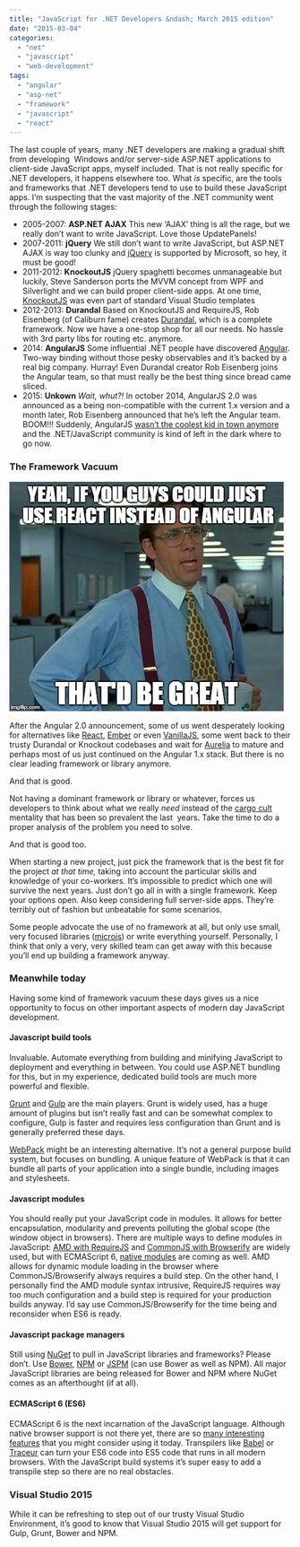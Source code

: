 ```yaml
---
title: "JavaScript for .NET Developers &ndash; March 2015 edition"
date: "2015-03-04"
categories: 
  - "net"
  - "javascript"
  - "web-development"
tags: 
  - "angular"
  - "asp-net"
  - "framework"
  - "javascript"
  - "react"
---
```


The last couple of years, many .NET developers are making a gradual shift from developing  Windows and/or server-side ASP.NET applications to client-side JavaScript apps, myself included. That is not really specific for .NET developers, it happens elsewhere too. What _is_ specific, are the tools and frameworks that .NET developers tend to use to build these JavaScript apps. I’m suspecting that the vast majority of the .NET community went through the following stages:

- 2005-2007: **ASP.NET AJAX** This new ‘AJAX’ thing is all the rage, but we really don’t want to write JavaScript. Love those UpdatePanels!
- 2007-2011: **jQuery** We still don’t want to write JavaScript, but ASP.NET AJAX is way too clunky and [jQuery](http://jquery.com) is supported by Microsoft, so hey, it must be good!
- 2011-2012: **KnockoutJS** jQuery spaghetti becomes unmanageable but luckily, Steve Sanderson ports the MVVM concept from WPF and Silverlight and we can build proper client-side apps. At one time, [KnockoutJS](http://knockoutjs.com/) was even part of standard Visual Studio templates
- 2012-2013: **Durandal** Based on KnockoutJS and RequireJS, Rob Eisenberg (of Caliburn fame) creates [Durandal](http://durandaljs.com/), which is a complete framework. Now we have a one-stop shop for all our needs. No hassle with 3rd party libs for routing etc. anymore.
- 2014: **AngularJS** Some influential .NET people have discovered [Angular](https://angularjs.org/). Two-way binding without those pesky observables and it’s backed by a real big company. Hurray! Even Durandal creator Rob Eisenberg joins the Angular team, so that must really be the best thing since bread came sliced.
- 2015: **Unkown** _Wait, whut?!_ In october 2014, AngularJS 2.0 was announced as a being non-compatible with the current 1.x version and a month later, Rob Eisenberg announced that he’s left the Angular team. BOOM!!! Suddenly, AngularJS [wasn’t the coolest kid in town anymore](https://blogs.taiga.nl/martijn/2014/10/31/angular-is-the-new-uncool/) and the .NET/JavaScript community is kind of left in the dark where to go now.

### The Framework Vacuum

![ienro](./images/ienro_thumb.jpg "ienro")

After the Angular 2.0 announcement, some of us went desperately looking for alternatives like [React](http://facebook.github.io/react/), [Ember](http://emberjs.com/) or even [VanillaJS](http://vanilla-js.com/), some went back to their trusty Durandal or Knockout codebases and wait for [Aurelia](http://aurelia.io/) to mature and perhaps most of us just continued on the Angular 1.x stack. But there is no clear leading framework or library anymore.

And that is good.

Not having a dominant framework or library or whatever, forces us developers to think about what we really _need_ instead of the [cargo cult](http://en.wikipedia.org/wiki/Cargo_cult_programming) mentality that has been so prevalent the last  years. Take the time to do a proper analysis of the problem you need to solve.

And that is good too.

When starting a new project, just pick the framework that is the best fit for the project _at that time,_ taking into account the particular skills and knowledge of your co-workers. It’s impossible to predict which one will survive the next years. Just don’t go all in with a single framework. Keep your options open. Also keep considering full server-side apps. They’re terribly out of fashion but unbeatable for some scenarios.

Some people advocate the use of no framework at all, but only use small, very focused libraries ([microjs](http://microjs.com/)) or write everything yourself. Personally, I think that only a very, very skilled team can get away with this because you’ll end up building a framework anyway.

### Meanwhile today

Having some kind of framework vacuum these days gives us a nice opportunity to focus on other important aspects of modern day JavaScript development.

#### Javascript build tools

Invaluable. Automate everything from building and minifying JavaScript to deployment and everything in between. You could use ASP.NET bundling for this, but in my experience, dedicated build tools are much more powerful and flexible.

[Grunt](http://gruntjs.com/) and [Gulp](http://gulpjs.com/) are the main players. Grunt is widely used, has a huge amount of plugins but isn’t really fast and can be somewhat complex to configure, Gulp is faster and requires less configuration than Grunt and is generally preferred these days.

[WebPack](http://webpack.github.io/) might be an interesting alternative. It’s not a general purpose build system, but focuses on bundling. A unique feature of WebPack is that it can bundle all parts of your application into a single bundle, including images and stylesheets.

#### Javascript modules

You should really put your JavaScript code in modules. It allows for better encapsulation, modularity and prevents polluting the global scope (the window object in browsers). There are multiple ways to define modules in JavaScript: [AMD with RequireJS](http://requirejs.org/docs/whyamd.html) and [CommonJS with Browserify](http://browserify.org/) are widely used, but with ECMAScript 6, [native modules](http://www.2ality.com/2014/09/es6-modules-final.html) are coming as well. AMD allows for dynamic module loading in the browser where CommonJS/Browserify always requires a build step. On the other hand, I personally find the AMD module syntax intrusive, RequireJS requires way too much configuration and a build step is required for your production builds anyway. I’d say use CommonJS/Browserify for the time being and reconsider when ES6 is ready.

#### Javascript package managers

Still using [NuGet](http://www.nuget.org/) to pull in JavaScript libraries and frameworks? Please don’t. Use [Bower](http://bower.io/), [NPM](https://www.npmjs.com/) or [JSPM](http://jspm.io/) (can use Bower as well as NPM). All major JavaScript libraries are being released for Bower and NPM where NuGet comes as an afterthought (if at all).

#### ECMAScript 6 (ES6)

ECMAScript 6 is the next incarnation of the JavaScript language. Although native browser support is not there yet, there are so [many interesting features](https://github.com/lukehoban/es6features) that you might consider using it today. Transpilers like [Babel](https://babeljs.io/) or [Traceur](https://github.com/google/traceur-compiler) can turn your ES6 code into ES5 code that runs in all modern browsers. With the JavaScript build systems it’s super easy to add a transpile step so there are no real obstacles.

### Visual Studio 2015

While it can be refreshing to step out of our trusty Visual Studio Environment, it’s good to know that Visual Studio 2015 will get support for Gulp, Grunt, Bower and NPM.
